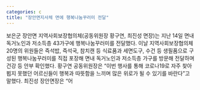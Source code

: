 ```yaml
---
categories: c
title: "장안면지사체 면에 행복나눔꾸러미 전달"
---
```

보은군 장안면 지역사회보장협의체(공동위원장 황구연, 최진성 면장)는 지난 14일 면내 독거노인과 저소득층 43가구에 행복나눔꾸러미를 전달했다. 이날 지역사회보장협의체 20명의 위원들은 즉석밥, 즉석국, 참치캔 등 식료품과 세면도구, 수건 등 생필품으로 구성된 행복나눔꾸러미를 직접 포장해 면내 독거노인과 저소득층 가구를 방문해 전달하며 건강 등 안부 확인했다. 황구연 공동위원장은 “이번 행사를 통해 코로나19로 자주 찾아뵙지 못했던 어르신들이 행복과 따뜻함을 느끼며 많은 위로가 될 수 있기를 바란다”고 말했다. 최진성 장안면장은 “어